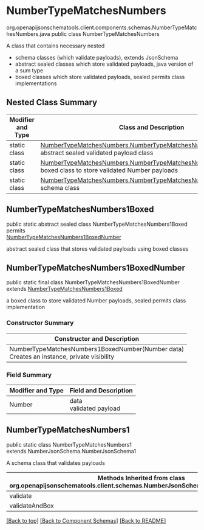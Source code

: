 # NumberTypeMatchesNumbers
org.openapijsonschematools.client.components.schemas.NumberTypeMatchesNumbers.java
public class NumberTypeMatchesNumbers

A class that contains necessary nested
- schema classes (which validate payloads), extends JsonSchema
- abstract sealed classes which store validated payloads, java version of a sum type
- boxed classes which store validated payloads, sealed permits class implementations

## Nested Class Summary
| Modifier and Type | Class and Description |
| ----------------- | ---------------------- |
| static class | [NumberTypeMatchesNumbers.NumberTypeMatchesNumbers1Boxed](#numbertypematchesnumbers1boxed)<br> abstract sealed validated payload class |
| static class | [NumberTypeMatchesNumbers.NumberTypeMatchesNumbers1BoxedNumber](#numbertypematchesnumbers1boxednumber)<br> boxed class to store validated Number payloads |
| static class | [NumberTypeMatchesNumbers.NumberTypeMatchesNumbers1](#numbertypematchesnumbers1)<br> schema class |

## NumberTypeMatchesNumbers1Boxed
public static abstract sealed class NumberTypeMatchesNumbers1Boxed<br>
permits<br>
[NumberTypeMatchesNumbers1BoxedNumber](#numbertypematchesnumbers1boxednumber)

abstract sealed class that stores validated payloads using boxed classes

## NumberTypeMatchesNumbers1BoxedNumber
public static final class NumberTypeMatchesNumbers1BoxedNumber<br>
extends [NumberTypeMatchesNumbers1Boxed](#numbertypematchesnumbers1boxed)

a boxed class to store validated Number payloads, sealed permits class implementation

### Constructor Summary
| Constructor and Description |
| --------------------------- |
| NumberTypeMatchesNumbers1BoxedNumber(Number data)<br>Creates an instance, private visibility |

### Field Summary
| Modifier and Type | Field and Description |
| ----------------- | ---------------------- |
| Number | data<br>validated payload |

## NumberTypeMatchesNumbers1
public static class NumberTypeMatchesNumbers1<br>
extends NumberJsonSchema.NumberJsonSchema1

A schema class that validates payloads

| Methods Inherited from class org.openapijsonschematools.client.schemas.NumberJsonSchema.NumberJsonSchema1 |
| ------------------------------------------------------------------ |
| validate                                                           |
| validateAndBox                                                     |

[[Back to top]](#top) [[Back to Component Schemas]](../../../README.md#Component-Schemas) [[Back to README]](../../../README.md)
